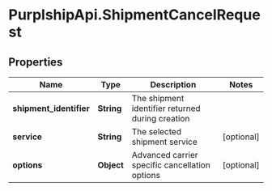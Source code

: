 # PurplshipApi.ShipmentCancelRequest

## Properties

Name | Type | Description | Notes
------------ | ------------- | ------------- | -------------
**shipment_identifier** | **String** | The shipment identifier returned during creation | 
**service** | **String** | The selected shipment service | [optional] 
**options** | **Object** | Advanced carrier specific cancellation options | [optional] 


